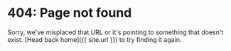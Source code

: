 # 404: Page not found
Sorry, we've misplaced that URL or it's pointing to something that doesn't exist. [Head back home]({{ site.url }}) to try finding it again.